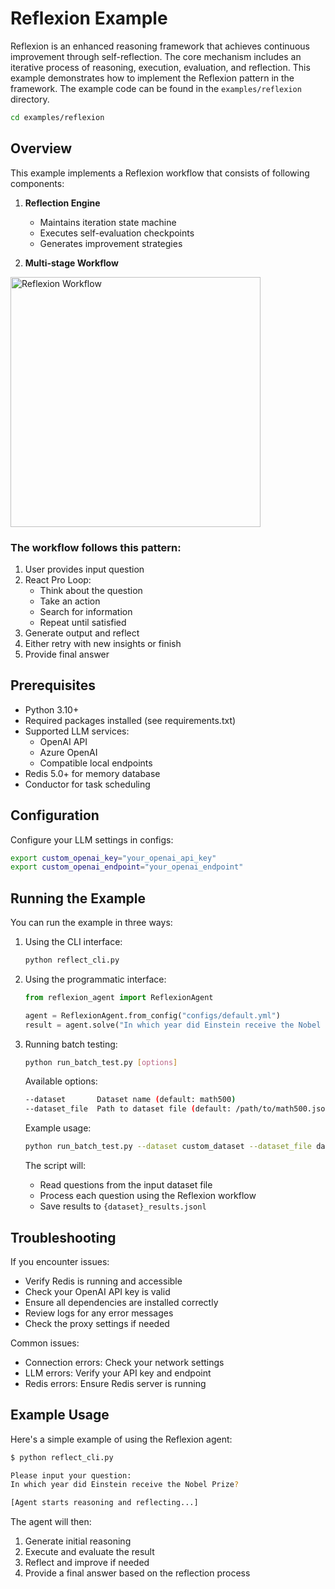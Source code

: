# Reflexion Example

Reflexion is an enhanced reasoning framework that achieves continuous improvement through self-reflection. The core mechanism includes an iterative process of reasoning, execution, evaluation, and reflection. This example demonstrates how to implement the Reflexion pattern in the framework. The example code can be found in the `examples/reflexion` directory.

```bash
cd examples/reflexion
```

## Overview

This example implements a Reflexion workflow that consists of following components:

1. **Reflection Engine**
   - Maintains iteration state machine
   - Executes self-evaluation checkpoints
   - Generates improvement strategies

2. **Multi-stage Workflow**

<img src="../../docs/images/reflexion.png" width="400" alt="Reflexion Workflow">

### The workflow follows this pattern:
1. User provides input question
2. React Pro Loop:
   - Think about the question
   - Take an action
   - Search for information
   - Repeat until satisfied
3. Generate output and reflect
4. Either retry with new insights or finish
5. Provide final answer

## Prerequisites

- Python 3.10+
- Required packages installed (see requirements.txt)
- Supported LLM services:
  - OpenAI API
  - Azure OpenAI
  - Compatible local endpoints
- Redis 5.0+ for memory database
- Conductor for task scheduling

## Configuration

Configure your LLM settings in configs:
```bash
export custom_openai_key="your_openai_api_key"
export custom_openai_endpoint="your_openai_endpoint"
```

## Running the Example

You can run the example in three ways:

1. Using the CLI interface:
   ```bash
   python reflect_cli.py
   ```

2. Using the programmatic interface:
   ```python
   from reflexion_agent import ReflexionAgent

   agent = ReflexionAgent.from_config("configs/default.yml")
   result = agent.solve("In which year did Einstein receive the Nobel Prize?")
   ```

3. Running batch testing:
   ```bash
   python run_batch_test.py [options]
   ```

   Available options:
   ```bash
   --dataset       Dataset name (default: math500)
   --dataset_file  Path to dataset file (default: /path/to/math500.jsonl)
   ```

   Example usage:
   ```bash
   python run_batch_test.py --dataset custom_dataset --dataset_file data/custom_questions.jsonl
   ```

   The script will:
   - Read questions from the input dataset file
   - Process each question using the Reflexion workflow
   - Save results to `{dataset}_results.jsonl`

## Troubleshooting

If you encounter issues:
- Verify Redis is running and accessible
- Check your OpenAI API key is valid
- Ensure all dependencies are installed correctly
- Review logs for any error messages
- Check the proxy settings if needed

Common issues:
- Connection errors: Check your network settings
- LLM errors: Verify your API key and endpoint
- Redis errors: Ensure Redis server is running

## Example Usage

Here's a simple example of using the Reflexion agent:

```bash
$ python reflect_cli.py

Please input your question:
In which year did Einstein receive the Nobel Prize?

[Agent starts reasoning and reflecting...]
```

The agent will then:
1. Generate initial reasoning
2. Execute and evaluate the result
3. Reflect and improve if needed
4. Provide a final answer based on the reflection process
